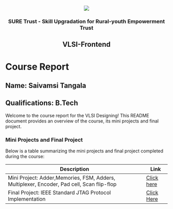<!-- PROJECT LOGO -->
<br />

<div align="center">
   <img src='https://user-images.githubusercontent.com/73131499/166115643-d3187f47-d38f-41b2-ae42-5ecbbc60de14.png' />


<h3 align="center">SURE Trust - Skill Upgradation for Rural-youth Empowerment Trust</h3>
  <h2>VLSI-Frontend</h2>
</div>

# Course Report

## Name: Saivamsi Tangala

## Qualifications: B.Tech

Welcome to the course report for the VLSI Designing! This README document provides an overview of the course, its mini projects and final project.

### Mini Projects and Final Project

Below is a table summarizing the mini projects and final project completed during the course:

| Description                                                                         | Link                                                                                            |
|-------------------------------------------------------------------------------------|-------------------------------------------------------------------------------------------------|
| Mini Project: Adder,Memories, FSM, Adders, Multiplexer, Encoder, Pad cell, Scan flip-flop |[Click here](https://github.com/sure-trust/G13_VLSI/tree/main/Mini%20Projects/Sai%20Vamsi)|
| Final Project: IEEE Standard JTAG Protocol Implementation                           |[Click Here](https://github.com/sure-trust/G13_VLSI/tree/main/Final%20Capstone%20Project/Sai%20Vamsi)|
